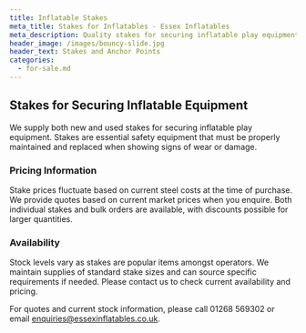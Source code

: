 ```yaml
---
title: Inflatable Stakes
meta_title: Stakes for Inflatables - Essex Inflatables
meta_description: Quality stakes for securing inflatable play equipment. New and used options available. Pricing varies with current steel costs. Contact for quotes.
header_image: /images/bouncy-slide.jpg
header_text: Stakes and Anchor Points
categories:
  - for-sale.md
---
```


## Stakes for Securing Inflatable Equipment

We supply both new and used stakes for securing inflatable play equipment. Stakes are essential safety equipment that must be properly maintained and replaced when showing signs of wear or damage.

### Pricing Information

Stake prices fluctuate based on current steel costs at the time of purchase. We provide quotes based on current market prices when you enquire. Both individual stakes and bulk orders are available, with discounts possible for larger quantities.

### Availability

Stock levels vary as stakes are popular items amongst operators. We maintain supplies of standard stake sizes and can source specific requirements if needed. Please contact us to check current availability and pricing.

For quotes and current stock information, please call 01268 569302 or email enquiries@essexinflatables.co.uk.
